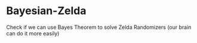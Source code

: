 # Bayesian-Zelda
Check if we can use Bayes Theorem to solve Zelda Randomizers (our brain can do it more easily)
